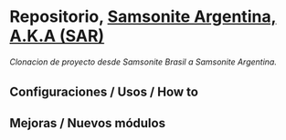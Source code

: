 # Repositorio, [Samsonite Argentina, A.K.A (SAR)](https://www.samsonite.com.ar/)
###### Clonacion de proyecto desde Samsonite Brasil a Samsonite Argentina.

## Configuraciones / Usos / How to

## Mejoras / Nuevos módulos